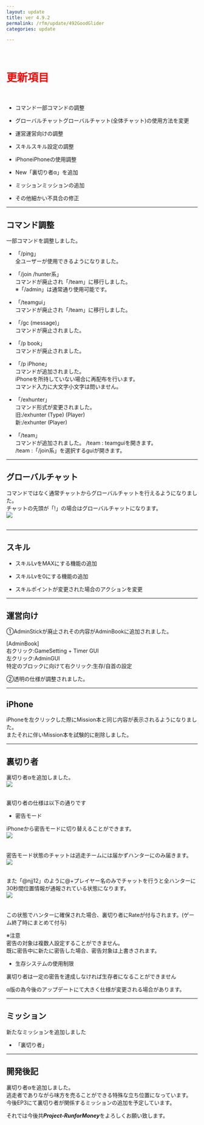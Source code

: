 ```yaml
---
layout: update
title: ver 4.9.2
permalink: /rfm/update/492GoodGlider 
categories: update

---
```

<br>
<h1 id="1"><font color="red">更新項目</font></h1><br>

+ <span class="red-badge">コマンド</span>一部コマンドの調整     

+ <span class="blue-badge">グローバルチャット</span>グローバルチャット(全体チャット)の使用方法を変更   

+ <span class="green-badge">運営</span>運営向けの調整   

+ <span class="green-badge">スキル</span>スキル設定の調整   

+ <span class="blue-badge">iPhone</span>iPhoneの使用調整   

+ <span class="yellow-badge">New</span>「裏切り者α」を追加     

+ <span class="red-badge">ミッション</span>ミッションの追加  

+ <span class="green-badge">その他</span>細かい不具合の修正 

----------------------------------------------------
## コマンド調整    

一部コマンドを調整しました。    

+ 「/ping」  
全ユーザーが使用できるようになりました。

+ 「/join /hunter系」  
コマンドが廃止され「/team」に移行しました。  
※「/admin」は通常通り使用可能です。  

+ 「/teamgui」  
コマンドが廃止され「/team」に移行しました。  

+ 「/gc (message)」  
コマンドが廃止されました。    

+ 「/p book」  
コマンドが廃止されました。  

+ 「/p iPhone」  
コマンドが追加されました。  
iPhoneを所持していない場合に再配布を行います。  
コマンド入力に大文字小文字は問いません。  

+ 「/exhunter」  
コマンド形式が変更されました。  
旧:/exhunter (Type) (Player)  
新:/exhunter (Player)  

+ 「/team」  
コマンドが追加されました。
/team : teamguiを開きます。  
/team <player>:「/join系」を選択するguiが開きます。  

----------------------------------------------------
## グローバルチャット      

コマンドではなく通常チャットからグローバルチャットを行えるようになりました。  
チャットの先頭が「!」の場合はグローバルチャットになります。  
<a><img src="{{site.baseurl}}/public/images/rfm/globalchat.png"></a><br><br>

----------------------------------------------------
## スキル      

+ スキルLvをMAXにする機能の追加  

+ スキルLvを0にする機能の追加

+ スキルポイントが変更された場合のアクションを変更    

----------------------------------------------------
## 運営向け      

①AdminStickが廃止されその内容がAdminBookに追加されました。  

[AdminBook]  
右クリック:GameSetting + Timer GUI  
左クリック:AdminGUI  
特定のブロックに向けて右クリック:生存/自首の設定  

②透明の仕様が調整されました。  

----------------------------------------------------
## iPhone      

iPhoneを左クリックした際にMission本と同じ内容が表示されるようになりました。  
またそれに伴いMission本を試験的に削除しました。  


----------------------------------------------------
## 裏切り者  

裏切り者αを追加しました。  
<a><img src="{{site.baseurl}}/public/images/rfm/uragiri.png"></a><br><br>

裏切り者の仕様は以下の通りです  

+ 密告モード  

iPhoneから密告モードに切り替えることができます。  
<a><img src="{{site.baseurl}}/public/images/rfm/uragui.png"></a><br><br>  
密告モード状態のチャットは逃走チームには届かずハンターにのみ届きます。  
<a><img src="{{site.baseurl}}/public/images/rfm/mikkoku.png"></a><br><br>  

また「@njj12」のように@+プレイヤー名のみでチャットを行うと全ハンターに30秒間位置情報が通報されている状態になります。  
<a><img src="{{site.baseurl}}/public/images/rfm/urami.png"></a><br><br>  
この状態でハンターに確保された場合、裏切り者にRateが付与されます。(ゲーム終了時にまとめて付与)  

※注意  
密告の対象は複数人設定することができません。  
既に密告中に新たに密告した場合、密告対象は上書きされます。  

+ 生存システムの使用制限  

裏切り者は一定の密告を達成しなければ生存者になることができません  




<p class="alert alert-info">α版の為今後のアップデートにて大きく仕様が変更される場合があります。</p>



----------------------------------------------------
## ミッション  

新たなミッションを追加しました  

+ 「裏切り者」


----------------------------------------------------
## 開発後記  

裏切り者αを追加しました。  
逃走者でありながら味方を売ることができる特殊な立ち位置になっています。
今後EP3にて裏切り者が関係するミッションの追加を予定しています。  




それでは今後共***Project-RunforMoney***をよろしくお願い致します。<br>


